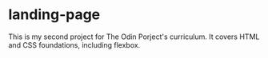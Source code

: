 # landing-page
This is my second project for The Odin Porject's curriculum.
It covers HTML and CSS foundations, including flexbox.
